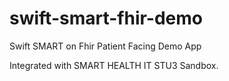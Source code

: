 # swift-smart-fhir-demo
Swift SMART on Fhir Patient Facing Demo App

Integrated with SMART HEALTH IT STU3 Sandbox.
